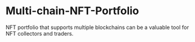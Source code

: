 # Multi-chain-NFT-Portfolio
NFT portfolio that supports multiple blockchains can be a valuable tool for NFT collectors and traders.
